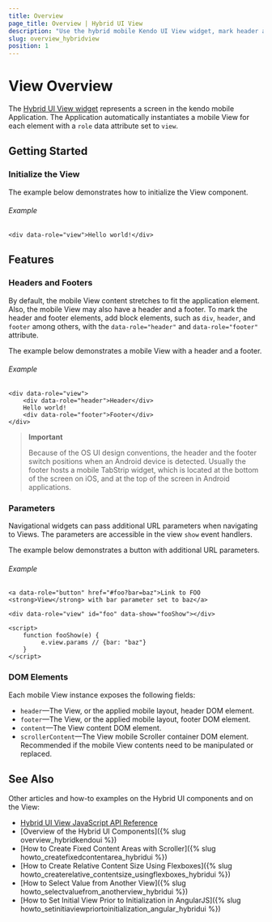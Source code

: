 ```yaml
---
title: Overview
page_title: Overview | Hybrid UI View
description: "Use the hybrid mobile Kendo UI View widget, mark header and footer elements, and view parameters of navigational widgets and DOM elements."
slug: overview_hybridview
position: 1
---
```


# View Overview

The [Hybrid UI View widget](http://demos.telerik.com/kendo-ui/m/index#mobile-view/index) represents a screen in the kendo mobile Application. The Application automatically instantiates a mobile View for each element with a `role` data attribute set to `view`.

## Getting Started

### Initialize the View

The example below demonstrates how to initialize the View component.

###### Example

    <div data-role="view">Hello world!</div>

## Features

### Headers and Footers

By default, the mobile View content stretches to fit the application element. Also, the mobile View may also have a header and a footer. To mark the header and footer elements, add block elements, such as `div`, `header`, and `footer` among others, with the `data-role="header"` and `data-role="footer"` attribute.

The example below demonstrates a mobile View with a header and a footer.

###### Example

    <div data-role="view">
        <div data-role="header">Header</div>
        Hello world!
        <div data-role="footer">Footer</div>
    </div>

> **Important**
>
> Because of the OS UI design conventions, the header and the footer switch positions when an Android device is detected. Usually the footer hosts a mobile TabStrip widget, which is located at the bottom of the screen on iOS, and at the top of the screen in Android applications.

### Parameters

Navigational widgets can pass additional URL parameters when navigating to Views. The parameters are accessible in the  view `show` event handlers.

The example below demonstrates a button with additional URL parameters.

###### Example

    <a data-role="button" href="#foo?bar=baz">Link to FOO <strong>View</strong> with bar parameter set to baz</a>

    <div data-role="view" id="foo" data-show="fooShow"></div>

    <script>
        function fooShow(e) {
             e.view.params // {bar: "baz"}
        }
    </script>

### DOM Elements

Each mobile View instance exposes the following fields:

* `header`&mdash;The View, or the applied mobile layout, header DOM element.
* `footer`&mdash;The View, or the applied mobile layout, footer DOM element.
* `content`&mdash;The View content DOM element.
* `scrollerContent`&mdash;The View mobile Scroller container DOM element. Recommended if the mobile View contents need to be manipulated or replaced.

## See Also

Other articles and how-to examples on the Hybrid UI components and on the View:

* [Hybrid UI View JavaScript API Reference](/api/javascript/mobile/ui/view)
* [Overview of the Hybrid UI Components]({% slug overview_hybridkendoui %})
* [How to Create Fixed Content Areas with Scroller]({% slug howto_createfixedcontentarea_hybridui %})
* [How to Create Relative Content Size Using Flexboxes]({% slug howto_createrelative_contentsize_usingflexboxes_hybridui %})
* [How to Select Value from Another View]({% slug howto_selectvaluefrom_anotherview_hybridui %})
* [How to Set Initial View Prior to Initialization in AngularJS]({% slug howto_setinitiaviewpriortoinitialization_angular_hybridui %})
